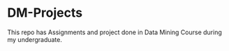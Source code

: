 # DM-Projects

This repo has Assignments and project done in Data Mining Course during my undergraduate.
